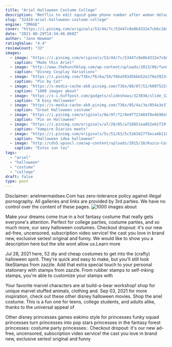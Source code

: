 ```yaml
---
title: "Ariel Halloween Costume College"
description: "Netflix to edit squid game phone number after woman deluged with prank calls. A phone number that factors into a key plot point in the show is an actual number that belongs to a south korean"
slug: "32410-ariel-halloween-costume-college"
engine: "IMAGE"
cover: "https://i.pinimg.com/originals/53/44/7c/53447c8e0b4332e7cb6c10a89efa3e3d.jpg"
date: "2021-08-29T14:34:46.068Z"
author: "Jane Newman"
ratingValue: "4.4"
reviewCount: "33"
images:
  - image: "https://i.pinimg.com/originals/53/44/7c/53447c8e0b4332e7cb6c10a89efa3e3d.jpg"
    caption: "Made this Ariel"
  - image: "http://www.thehunchblog.com/wp-content/uploads/2013/06/funny+disney+princesses+live1366900032.jpg"
    caption: "Disney Cosplay Variations"
  - image: "https://i.pinimg.com/736x/f6/6a/59/f66a593d5bbb52e176e392340e5624bc--poison-ivy-costume-diy-poison-ivy-cosplay.jpg"
    caption: "Pin by Cat"
  - image: "https://s-media-cache-ak0.pinimg.com/736x/60/07/52/6007522caddbd8e6af3b8ea08d5b9fae.jpg"
    caption: "1000 images about"
  - image: "https://s-i.huffpost.com/gadgets/slideshows/323036/slide_323036_3066351_free.jpg"
    caption: "8 Easy Halloween"
  - image: "https://s-media-cache-ak0.pinimg.com/736x/05/4a/3e/054a3e3783ad80f782d24864290541cb.jpg"
    caption: "Great Halloween costume"
  - image: "https://i.pinimg.com/originals/0e/9f/72/0e9f723484f8e4b90a550ef9dccea1f3.jpg"
    caption: "Pin on Halloween"
  - image: "https://i.pinimg.com/originals/a7/28/85/a728851ea052e61f19fabe3ca1709ecb.jpg"
    caption: "Vampire Diaries meets"
  - image: "https://i.pinimg.com/originals/5c/51/63/5c5163d2775eca4b118bcaf1e4ac7c98.jpg"
    caption: "Halloween idea halloween"
  - image: "http://cdn5.upsocl.com/wp-content/uploads/2015/10/Kuzco-Costume.jpg"
    caption: "Estos son los"
tags:
  - "ariel"
  - "halloween"
  - "costume"
  - "college"
draft: false
type: post
---
```


Disclaimer: arielmermaidsex.Com has zero-tolerance policy against illegal pornography. All galleries and links are provided by 3rd parties. We have no control over the content of these pages.
![1000 images about](https://s-media-cache-ak0.pinimg.com/736x/60/07/52/6007522caddbd8e6af3b8ea08d5b9fae.jpg "1000 images about")

Make your dreams come true in a hot fantasy costume that really gets everyone&#39;s attention. Perfect for college parties, costume parties, and so much more, our sexy halloween costumes. Checkout dropout: it&#39;s our new ad-free, uncensored, subscription video service! the cast you love in brand new, exclusive series! original and funny. We would like to show you a description here but the site wont allow us.Learn more
<!--inArticleAds-->

<!--galleryOne-->

Jul 28, 2021 here, 52 diy and cheap costumes to get into the (crafty) halloween spirit. They're quick and easy to make, but you'll still look likeStamps from zazzle. Add that extra special touch to your personal stationery with stamps from zazzle. From rubber stamps to self-inking stamps, you're able to customize your stamps with
<!--inArticleAds-->

<!--galleryTwo-->

Your favorite marvel characters are at build-a-bear workshop! shop for unique marvel stuffed animals, clothing and. Sep 03, 2021 for more inspiration, check out these other disney halloween movies. Shop the ariel costume.  This is a fun one for teens, college students, and adults alike, thanks to the universal appeal of
<!--galleryThree-->

Other disney princesses games eskimo style for princesses funky squad princesses turn princesses into pop stars princesses in the fantasy forest princesses: costume party princesses:. Checkout dropout: it's our new ad-free, uncensored, subscription video service! the cast you love in brand new, exclusive series! original and funny